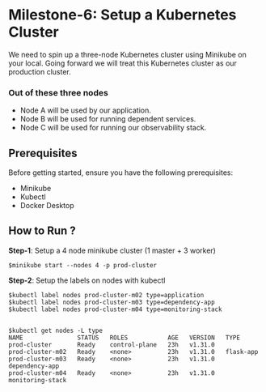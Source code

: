 # Milestone-6: Setup a Kubernetes Cluster 
We need to spin up a three-node Kubernetes cluster using Minikube on your local. Going forward we will treat this Kubernetes cluster as our production cluster.

### Out of these three nodes
- Node A will be used by our application.
- Node B will be used for running dependent services.
- Node C will be used for running our observability stack.


## Prerequisites
Before getting started, ensure you have the following prerequisites:

- Minikube
- Kubectl 
- Docker Desktop


## How to Run ?

**Step-1**: Setup a 4 node minikube cluster (1 master + 3 worker)
```
$minikube start --nodes 4 -p prod-cluster
```

**Step-2**: Setup the labels on nodes with kubectl
```
$kubectl label nodes prod-cluster-m02 type=application
$kubectl label nodes prod-cluster-m03 type=dependency-app
$kubectl label nodes prod-cluster-m04 type=monitoring-stack


$kubectl get nodes -L type
NAME               STATUS   ROLES           AGE   VERSION   TYPE
prod-cluster       Ready    control-plane   23h   v1.31.0   
prod-cluster-m02   Ready    <none>          23h   v1.31.0   flask-app
prod-cluster-m03   Ready    <none>          23h   v1.31.0   dependency-app
prod-cluster-m04   Ready    <none>          23h   v1.31.0   monitoring-stack

```